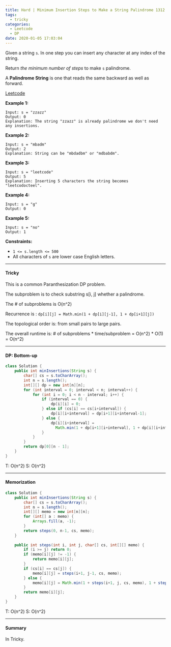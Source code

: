 ```yaml
---
title: Hard | Minimum Insertion Steps to Make a String Palindrome 1312
tags:
  - tricky
categories:
  - Leetcode
  - DP
date: 2020-01-05 17:03:04
---
```


Given a string `s`. In one step you can insert any character at any index of the string.

Return *the minimum number of steps* to make `s` palindrome.

A **Palindrome String** is one that reads the same backward as well as forward.

[Leetcode](https://leetcode.com/problems/minimum-insertion-steps-to-make-a-string-palindrome/)

<!--more-->

**Example 1:**

```
Input: s = "zzazz"
Output: 0
Explanation: The string "zzazz" is already palindrome we don't need any insertions.
```

**Example 2:**

```
Input: s = "mbadm"
Output: 2
Explanation: String can be "mbdadbm" or "mdbabdm".
```

**Example 3:**

```
Input: s = "leetcode"
Output: 5
Explanation: Inserting 5 characters the string becomes "leetcodocteel".
```

**Example 4:**

```
Input: s = "g"
Output: 0
```

**Example 5:**

```
Input: s = "no"
Output: 1
```

**Constraints:**

- `1 <= s.length <= 500`
- All characters of `s` are lower case English letters.

---

#### Tricky 

This is a common Paranthesization DP problem.  

The subproblem is to check substring s[i, j] whether a palindrome.

The # of subproblems is O(n^2)

Recurrence is : `dp[i][j] = Math.min(1 + dp[i][j-1], 1 + dp[i+1][j])`

The topological order is: from small pairs to large pairs.

The overall runtime is: # of subproblems * time/subproblem = O(n^2) * O(1) = O(n^2)

---

#### DP: Bottom-up 

```java
class Solution {
    public int minInsertions(String s) {
        char[] cs = s.toCharArray();
        int n = s.length();
        int[][] dp = new int[n][n];
        for (int interval = 0; interval < n; interval++) {
            for (int i = 0; i < n - interval; i++) {
                if (interval == 0) {
                    dp[i][i] = 0;
                } else if (cs[i] == cs[i+interval]) {
                    dp[i][i+interval] = dp[i+1][i+interval-1];
                } else {
                    dp[i][i+interval] = 
                      Math.min(1 + dp[i+1][i+interval], 1 + dp[i][i+interval-1]);
                }
            }
        }
        return dp[0][n - 1];
    }
}
```

T: O(n^2)		S: O(n^2)

---

#### Memorization

```java
class Solution {
    public int minInsertions(String s) {
        char[] cs = s.toCharArray();
        int n = s.length();
        int[][] memo = new int[n][n];
        for (int[] a : memo) {
            Arrays.fill(a, -1);
        }
        return steps(0, n-1, cs, memo);
    }
    
    public int steps(int i, int j, char[] cs, int[][] memo) {
        if (i >= j) return 0;
        if (memo[i][j] != -1) {
            return memo[i][j];
        }
        if (cs[i] == cs[j]) {
            memo[i][j] = steps(i+1, j-1, cs, memo);
        } else {
            memo[i][j] = Math.min(1 + steps(i+1, j, cs, memo), 1 + steps(i, j-1, cs, memo));
        }
        return memo[i][j];
    }
}
```

T: O(n^2)			S: O(n^2)

---

#### Summary 

In Tricky.